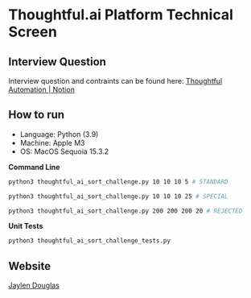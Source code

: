 # Thoughtful.ai Platform Technical Screen

## Interview Question

Interview question and contraints can be found here: [Thoughtful Automation | Notion]('https://thoughtfulautomation.notion.site/Platform-Technical-Screen-b61b6f6980714c198dc49b91dd23d695')

## How to run

- Language: Python (3.9)
- Machine: Apple M3
- OS: MacOS Sequoia 15.3.2

**Command Line**

```bash
python3 thoughtful_ai_sort_challenge.py 10 10 10 5 # STANDARD
```

```bash
python3 thoughtful_ai_sort_challenge.py 10 10 10 25 # SPECIAL
```

```bash
python3 thoughtful_ai_sort_challenge.py 200 200 200 20 # REJECTED
```

**Unit Tests**

```bash
python3 thoughtful_ai_sort_challenge_tests.py
```

## Website

[Jaylen Douglas]('https://jaylendouglas.com')
